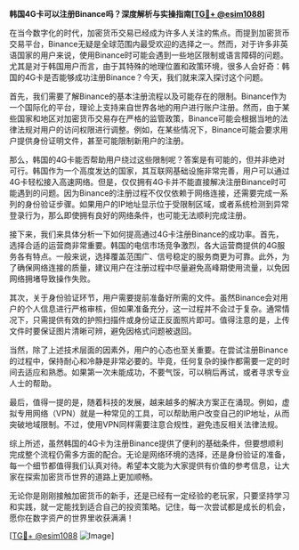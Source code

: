 **韩国4G卡可以注册Binance吗？深度解析与实操指南[[TG💪+ @esim1088](https://t.me/s/esim1088)]**

在当今数字化的时代，加密货币交易已经成为许多人关注的焦点。而提到加密货币交易平台，Binance无疑是全球范围内最受欢迎的选择之一。然而，对于许多非英语国家的用户来说，使用Binance时可能会遇到一些地区限制或语言障碍的问题。尤其是对于韩国用户而言，由于其特殊的地理位置和政策环境，很多人会好奇：韩国的4G卡是否能够成功注册Binance？今天，我们就来深入探讨这个问题。

首先，我们需要了解Binance的基本注册流程以及可能存在的限制。Binance作为一个国际化的平台，理论上支持来自世界各地的用户进行账户注册。然而，由于某些国家和地区对加密货币交易存在严格的监管政策，Binance可能会根据当地的法律法规对用户的访问权限进行调整。例如，在某些情况下，Binance可能会要求用户提供身份证明文件，甚至可能限制新用户的注册。

那么，韩国的4G卡能否帮助用户绕过这些限制呢？答案是有可能的，但并非绝对可行。韩国作为一个高度发达的国家，其互联网基础设施非常完善，用户可以通过4G卡轻松接入高速网络。但是，仅仅拥有4G卡并不能直接解决注册Binance时可能遇到的问题。因为Binance的注册过程不仅仅依赖于网络连接，还需要完成一系列的身份验证步骤。如果用户的IP地址显示位于受限制区域，或者系统检测到异常登录行为，那么即使拥有良好的网络条件，也可能无法顺利完成注册。

接下来，我们来具体分析一下如何提高通过4G卡注册Binance的成功率。首先，选择合适的运营商非常重要。韩国的电信市场竞争激烈，各大运营商提供的4G服务各有特点。一般来说，选择覆盖范围广、信号稳定的服务商更为可靠。此外，为了确保网络连接的质量，建议用户在注册过程中尽量避免高峰期使用流量，以免因网络拥堵导致操作失败。

其次，关于身份验证环节，用户需要提前准备好所需的文件。虽然Binance会对用户的个人信息进行严格审核，但如果准备充分，这一过程并不会过于复杂。通常情况下，只需提供有效的护照扫描件或身份证正反面照片即可。值得注意的是，上传文件时要保证图片清晰可辨，避免因格式问题被退回。

当然，除了上述技术层面的因素外，用户的心态也至关重要。在尝试注册Binance的过程中，保持耐心和冷静是非常必要的。毕竟，任何复杂的操作都需要一定的时间去适应和熟悉。如果第一次未能成功，不要气馁，可以稍后再试，或者寻求专业人士的帮助。

最后，值得一提的是，随着科技的发展，越来越多的解决方案正在涌现。例如，虚拟专用网络（VPN）就是一种常见的工具，可以帮助用户改变自己的IP地址，从而突破地域限制。不过，使用VPN同样需要注意合规性，避免违反相关法律法规。

综上所述，虽然韩国的4G卡为注册Binance提供了便利的基础条件，但要想顺利完成整个流程仍需多方面的配合。无论是网络环境的选择，还是身份验证的准备，每一个细节都值得我们认真对待。希望本文能为大家提供有价值的参考信息，让大家在探索加密货币世界的道路上更加顺畅。

无论你是刚刚接触加密货币的新手，还是已经有一定经验的老玩家，只要坚持学习和实践，就一定能找到适合自己的投资策略。记住，每一次尝试都是成长的机会，愿你在数字资产的世界里收获满满！

[[TG💪+ @esim1088](https://t.me/s/esim1088) ![Image](https://i.postimg.cc/4NQfJmqS/Snipaste-2025-05-13-00-14-12.png)]